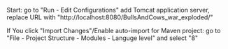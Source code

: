 Start: go to "Run - Edit Configurations" add Tomcat application server, replace URL with "http://localhost:8080/BullsAndCows_war_exploded/"

If You click "Import Changes"/Enable auto-import for Maven project:
go to "File - Project Structure - Modules - Languge level" and select "8"


